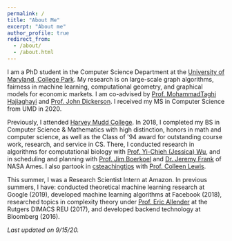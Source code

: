 ```yaml
---
permalink: /
title: "About Me"
excerpt: "About me"
author_profile: true
redirect_from: 
  - /about/
  - /about.html
---
```


I am a PhD student in the Computer Science Department at the [University of Maryland, College Park](https://www.cs.umd.edu/). My research is on large-scale graph algorithms, fairness in machine learning, computational geometry, and graphical models for economic markets. I am co-advised by [Prof. MohammadTaghi Hajiaghayi](http://www.cs.umd.edu/~hajiagha/) and [Prof. John Dickerson](http://jpdickerson.com). I received my MS in Computer Science from UMD in 2020.

Previously, I attended [Harvey Mudd College](https://www.cs.hmc.edu/). In 2018, I completed my BS in Computer Science & Mathematics with high distinction, honors in math and computer science, as well as the Class of '94 award for outstanding course work, research, and service in CS. There, I conducted research in algorithms for computational biology with [Prof. Yi-Chieh (Jessica) Wu](https://www.cs.hmc.edu/~yjw/), and in scheduling and planning with [Prof. Jim Boerkoel](https://www.cs.hmc.edu/~boerkoel/) and [Dr. Jeremy Frank](https://ti.arc.nasa.gov/profile/frank/) of NASA Ames. I also partook in [csteachingtips](csteachingtips.org) with [Prof. Colleen Lewis](http://blogs.hmc.edu/lewis/). 

This summer, I was a Research Scientist Intern at Amazon. In previous summers, I have: conducted theoretical machine learning research at Google (2019), developed machine learning algorithms at Facebook (2018), researched topics in complexity theory under [Prof. Eric Allender](https://www.cs.rutgers.edu/~allender/) at the Rutgers DIMACS REU (2017), and developed backend technology at Bloomberg (2016).

*Last updated on 9/15/20.*

